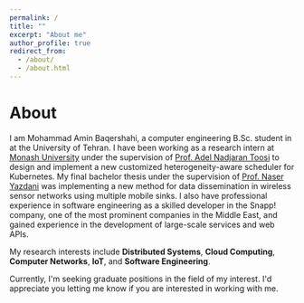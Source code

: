 ```yaml
---
permalink: /
title: ""
excerpt: "About me"
author_profile: true
redirect_from: 
  - /about/
  - /about.html
---
```


About
======
I am Mohammad Amin Baqershahi, a computer engineering B.Sc. student in at the University of Tehran. I have been working as a research intern at [Monash University](https://www.monash.edu/) under the supervision of [Prof. Adel Nadjaran Toosi](https://scholar.google.com/citations?user=qIh_I-gAAAAJ&hl=en) to design and implement a new customized heterogeneity-aware scheduler for Kubernetes. My final bachelor thesis under the supervision of [Prof. Naser Yazdani](https://ece.ut.ac.ir/en/~yazdani) was implementing a new method for data dissemination in wireless sensor networks using multiple mobile sinks. I also have professional experience in software engineering as a skilled developer in the Snapp! company, one of the most prominent companies in the Middle East, and gained experience in the development of large-scale services and web APIs.

My research interests include **Distributed Systems**, **Cloud Computing**, **Computer Networks**, **IoT**, and **Software Engineering**.

Currently, I'm seeking graduate positions in the field of my interest. I'd appreciate you letting me know if you are interested in working with me.

